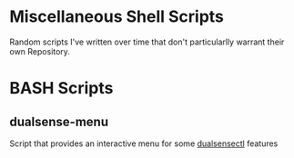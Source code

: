 # Miscellaneous Shell Scripts

Random scripts I've written over time that don't particularlly warrant their own Repository.

# BASH Scripts

## dualsense-menu
Script that provides an interactive menu for some [dualsensectl](https://github.com/nowrep/dualsensectl) features
